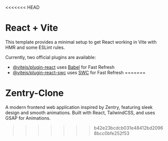 <<<<<<< HEAD
# React + Vite

This template provides a minimal setup to get React working in Vite with HMR and some ESLint rules.

Currently, two official plugins are available:

- [@vitejs/plugin-react](https://github.com/vitejs/vite-plugin-react/blob/main/packages/plugin-react/README.md) uses [Babel](https://babeljs.io/) for Fast Refresh
- [@vitejs/plugin-react-swc](https://github.com/vitejs/vite-plugin-react-swc) uses [SWC](https://swc.rs/) for Fast Refresh
=======
# Zentry-Clone
A modern frontend web application inspired by Zentry, featuring sleek design and smooth animations. Built with React, TailwindCSS, and uses GSAP for Animations.
>>>>>>> b42e23bcdcb031e48412bd20968bcc0bfe252f53
